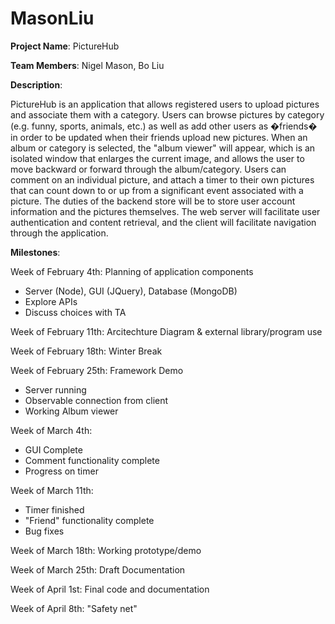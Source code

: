 MasonLiu
========

**Project Name**: PictureHub

**Team Members**: Nigel Mason, Bo Liu

**Description**:

PictureHub is an application that allows registered users to upload pictures
and associate them with a category. Users can browse pictures by category 
(e.g. funny, sports, animals, etc.) as well as add other users as �friends� 
in order to be updated when their friends upload new pictures. When an album 
or category is selected, the "album viewer" will appear, which is an isolated 
window that enlarges the current image, and allows the user to move backward or 
forward through the album/category. Users can comment on an individual picture, 
and attach a timer to their own pictures that can count down to or up from a significant 
event associated with a picture. The duties of the backend store will be to store user 
account information and the pictures themselves. The web server will facilitate user 
authentication and content retrieval, and the client will facilitate navigation through 
the application.

**Milestones**:

Week of February 4th: Planning of application components
 - Server (Node), GUI (JQuery), Database (MongoDB)
 - Explore APIs
 - Discuss choices with TA

Week of February 11th: Arcitechture Diagram & external library/program use

Week of February 18th: Winter Break
 
Week of February 25th: Framework Demo
 - Server running
 - Observable connection from client
 - Working Album viewer
 
Week of March 4th:
 - GUI Complete
 - Comment functionality complete
 - Progress on timer
 
Week of March 11th:
 - Timer finished
 - "Friend" functionality complete
 - Bug fixes
 
Week of March 18th: Working prototype/demo

Week of March 25th: Draft Documentation

Week of April 1st: Final code and documentation

Week of April 8th: "Safety net"


